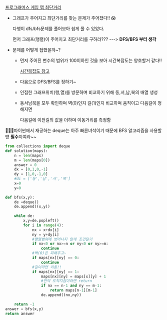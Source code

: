 [프로그래머스 게임 맵 최단거리](https://programmers.co.kr/learn/courses/30/lessons/1844)

- 그래프가 주어지고 최단거리를 찾는 문제가 주어졌다!! :scream:

  다행이 dfs/bfs문제를 풀어보아 쉽게 풀 수 있었다.

  먼저 그래프(행렬)이 주어지고 최단거리를 구하라??? ---> **DFS/BFS 부터 생각**

- 문제를 어떻게 접했을까~?

  - 먼저 주어진 변수의 범위가 100이하인 것을 보아 시간복잡도는 양호할거 같다!!

    [시간복잡도 참고](https://github.com/daehyokkim/TIL/blob/master/Algorithm/Big_O.md)

  - 다음으로 DFS/BFS를 정하기~

  - 인접한 그래프위치(행,열)를 방문하며 비교하기 위해 동,서,남,북의 배열 생성

  - 동서남북을 모두 확인하며 벽(0)인지 길(1)인지 비교하며 움직이고 다음길이 정해지면 

    다음길에 이전길의 값을 더하며 이동거리를 측정함

:star2::star2::star2:파이썬에서 재공하는 deque는 아주 빠른녀석이기 때문에 BFS 알고리즘을 사용할떈 **필수**지여라~~

```python
from collections import deque
def solution(maps):
    n = len(maps)
    m = len(maps[0])
    answer = 0
    dx = [0,1,0,-1]
    dy = [1,0,-1,0]
    #di = ['동','남','서','북']
    x=0
    y=0
    
def bfs(x,y):
    de =deque()
    de.append((x,y))
    
    while de:
        x,y=de.popleft()
        for i in range(4):
            nx = x+dx[i]
            ny = y+dy[i]
            #행렬범위에 벗어나지 않게 조건달기
            if nx<0 or nx>=n or ny<0 or ny>=m:
                continue
            #벽(0)은 피해주고~
            if maps[nx][ny] == 0:
                continue
            #길이라면 이동!!
            if maps[nx][ny] == 1:
                maps[nx][ny] = maps[x][y] + 1
                #만약 도착지점이라면 return
                if nx == n-1 and ny == m-1:
                    return maps[n-1][m-1]
                de.append((nx,ny))
                
    return -1
answer = bfs(x,y)
return answer
```